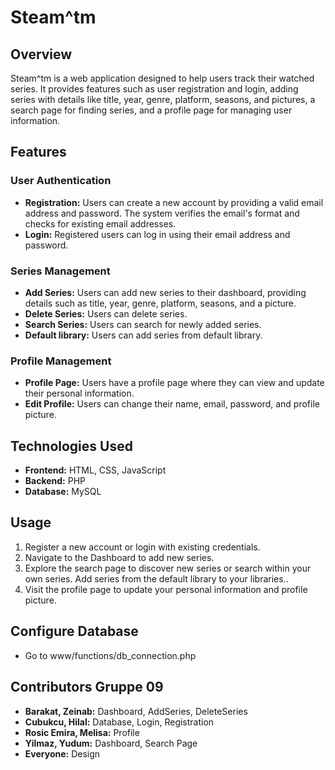# Steam^tm

## Overview
Steam^tm is a web application designed to help users track their watched series. It provides features such as user registration and login, adding series with details like title, year, genre, platform, seasons, and pictures, a search page for finding series, and a profile page for managing user information.

## Features

### User Authentication
- **Registration:** Users can create a new account by providing a valid email address and password. The system verifies the email's format and checks for existing email addresses.
- **Login:** Registered users can log in using their email address and password.

### Series Management
- **Add Series:** Users can add new series to their dashboard, providing details such as title, year, genre, platform, seasons, and a picture.
- **Delete Series:** Users can delete series.
- **Search Series:** Users can search for newly added series.
- **Default library:** Users can add series from default library. 


### Profile Management
- **Profile Page:** Users have a profile page where they can view and update their personal information.
- **Edit Profile:** Users can change their name, email, password, and profile picture.

## Technologies Used
- **Frontend:** HTML, CSS, JavaScript
- **Backend:** PHP
- **Database:** MySQL

## Usage
1. Register a new account or login with existing credentials.
2. Navigate to the Dashboard to add new series.
3. Explore the search page to discover new series or search within your own series. Add series from the default library to your libraries..
4. Visit the profile page to update your personal information and profile picture.

## Configure Database
- Go to www/functions/db_connection.php

## Contributors Gruppe 09
- **Barakat, Zeinab:** Dashboard, AddSeries, DeleteSeries
- **Cubukcu, Hilal:** Database, Login, Registration
- **Rosic Emira, Melisa:** Profile
- **Yilmaz, Yudum:** Dashboard, Search Page
- **Everyone:** Design
